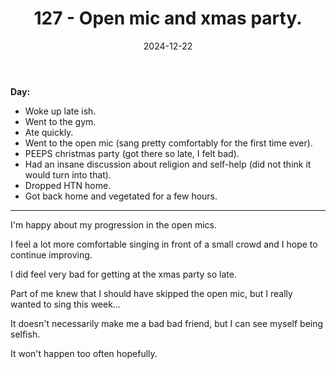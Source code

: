 ﻿---
title: 127 - Open mic and xmas party.
date: 2024-12-22
categories: ["daily"]
tags: posts

---
**Day:** 

- Woke up late ish.
- Went to the gym.
- Ate quickly.
- Went to the open mic (sang pretty comfortably for the first time ever).
- PEEPS christmas party (got there so late, I felt bad).
- Had an insane discussion about religion and self-help (did not think it would turn into that).
- Dropped HTN home.
- Got back home and vegetated for a few hours.
---
I'm happy about my progression in the open mics.

I feel a lot more comfortable singing in front of a small crowd and I hope to continue improving.

I did feel very bad for getting at the xmas party so late.

Part of me knew that I should have skipped the open mic, but I really wanted to sing this week...

It doesn't necessarily make me a bad bad friend, but I can see myself being selfish.

It won't happen too often hopefully.
